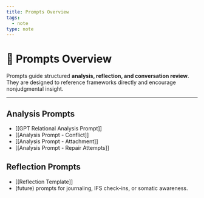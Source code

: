 ```yaml
---
title: Prompts Overview
tags:
  - note
type: note
---
```


<!-- @format -->

# 💬 Prompts Overview

Prompts guide structured **analysis, reflection, and conversation review**.  
They are designed to reference frameworks directly and encourage nonjudgmental insight.

---

## Analysis Prompts

- [[GPT Relational Analysis Prompt]]
- [[Analysis Prompt - Conflict]]
- [[Analysis Prompt - Attachment]]
- [[Analysis Prompt - Repair Attempts]]

## Reflection Prompts

- [[Reflection Template]]
- (future) prompts for journaling, IFS check-ins, or somatic awareness.

